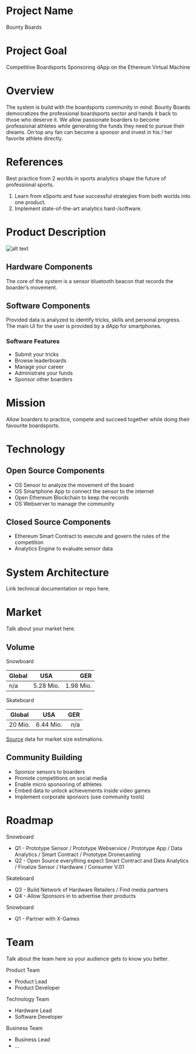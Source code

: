 # Project Name
Bounty Boards

# Project Goal
Competitive Boardsports Sponsoring dApp on the Ethereum Virtual Machine

# Overview
The system is build with the boardsports community in mind:
Bounty Boards democratizes the professional boardsports sector and hands it back to those who deserve it. We allow passionate boarders to become professional athletes while generating the funds they need to pursue their dreams. On top any fan can become a sponsor and invest in his / her favorite athlete directly.

# References
Best practice from 2 worlds in sports analytics shape the future of professional sports.
1. Learn from eSports and fuse successful strategies from both worlds into one product.
2. Implement state-of-the-art analytics hard-/software.


# Product Description
![alt text](https://github.com/empea-careercriminal/crypto-meteor/blob/develop/bb.gif "Bounty Boards")

## Hardware Components
The core of the system is a sensor bluetooth beacon that records the boarder’s movement. 

## Software Components
Provided data is analyzed to identify tricks, skills and personal progress. The main UI for the user is provided by a dApp for smartphones.

### Software Features
- Submit your tricks
- Browse leaderboards
- Manage your career
- Administrate your funds
- Sponsor other boarders

# Mission
Allow boarders to practice, compete and succeed together while doing their favourite boardsports.

# Technology

## Open Source Components
- OS Sensor to analyze the movement of the board
- OS Smartphone App to connect the sensor to the internet
- Open Ethereum Blockchain to keep the records
- OS Webserver to manage the community

## Closed Source Components
- Ethereum Smart Contract to execute and govern the rules of the competition
- Analytics Engine to evaluate sensor data

# System Architecture
Link technical documentation or repo here.

# Market
Talk about your market here.

## Volume

Snowboard

| Global        | USA           | GER       |
| ------------- |:-------------:| ---------:|
| n/a           | 5.28 Mio.     | 1.98 Mio. |

Skateboard

| Global        | USA           | GER       |
| ------------- |:-------------:| ---------:|
| 20 Mio.       | 6.44 Mio.     | n/a

[Source](https://brandongaille.com/20-good-skateboard-sales-statistics/) data for market size estimations.

## Community Building

- Sponsor sensors to boarders
- Promote competitions on social media
- Enable micro sponsoring of athletes
- Embed data to unlock achievements inside video games
- Implement corporate sponsors (use community tools)

# Roadmap

Snowboard

- Q1 - Prototype Sensor / Prototype Webservice / Prototype App / Data Analytics / Smart Contract / Prototype Dronecasting
- Q2 - Open Source everything expect Smart Contract and Data Analytics / Finalize Sensor / Hardware / Consumer V.01

Skateboard

- Q3 - Build Network of Hardware Retailers / Find media partners
- Q4 - Allow Sponsors in to advertise their products

Snowboard

- Q1 - Partner with X-Games

# Team

Talk about the team here so your audience gets to know you better.

Product Team

- Product Lead
- Product Developer

Technology Team

- Hardware Lead
- Software Developer

Business Team

- Business Lead
- ...
